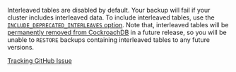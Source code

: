 Interleaved tables are disabled by default. Your backup will fail if your cluster includes interleaved data. To include interleaved tables, use the [`INCLUDE_DEPRECATED_INTERLEAVES` option](backup.html#include-deprecated-interleaves). Note that, interleaved tables will be [permanently removed from CockroachDB](interleave-in-parent.html#deprecation) in a future release, so you will be unable to `RESTORE` backups containing interleaved tables to any future versions.

[Tracking GitHub Issue](https://github.com/cockroachdb/cockroach/issues/52009)
